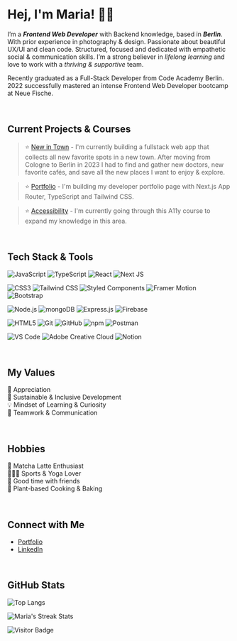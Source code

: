 # Hej, I'm Maria! 👋🏻

I’m a **_Frontend Web Developer_** with Backend knowledge, based in **_Berlin_**. With prior experience in photography & design. Passionate about beautiful UX/UI and clean code. Structured, focused and dedicated with empathetic social & communication skills. I’m a strong believer in _lifelong learning_ and love to work with a _thriving & supportive_ team.

Recently graduated as a Full-Stack Developer from Code Academy Berlin. 2022 successfully mastered an intense Frontend Web Developer bootcamp at Neue Fische.

<br />

## Current Projects & Courses
> ⭐️ [New in Town](https://github.com/marialitwa/mern-new-in-town) - I'm currently building a fullstack web app that collects all new favorite spots in a new town. After moving from Cologne to Berlin in 2023 I had to find and gather new doctors, new favorite cafés, and save all the new places I want to enjoy & explore. 

> ⭐️ [Portfolio](https://github.com/marialitwa/portfolio-web-developer) - I'm building my developer portfolio page with Next.js App Router, TypeScript and Tailwind CSS.

> ⭐️ [Accessibility](https://web.dev/learn/accessibility/) - I'm currently going through this A11y course to expand my knowledge in this area.

<!---
> ⭐️ Professional JavaScript & CSS - I'm currently taking this online course to constantly practice and deepen my JavaScript & CSS skills while learning the latest best practices.
 --->

<br />

## Tech Stack & Tools

![JavaScript](https://img.shields.io/badge/javascript-black?style=for-the-badge&logo=javascript&logoColor=white)
![TypeScript](https://img.shields.io/badge/typescript-black?style=for-the-badge&logo=typescript&logoColor=white) 
![React](https://img.shields.io/badge/react-black?style=for-the-badge&logo=react&logoColor=white) 
![Next JS](https://img.shields.io/badge/Next_JS-black?style=for-the-badge&logo=next.js&logoColor=white)

![CSS3](https://img.shields.io/badge/css3-purple?style=for-the-badge&logo=css3&logoColor=white)
![Tailwind CSS](https://img.shields.io/badge/tailwind_css-purple?style=for-the-badge&logo=tailwindcss&logoColor=white)
![Styled Components](https://img.shields.io/badge/styled_components-purple?style=for-the-badge&logo=styledcomponents&logoColor=white)
![Framer Motion](https://img.shields.io/badge/framer_motion-purple?style=for-the-badge&logo=framermotion&logoColor=white)
![Bootstrap](https://img.shields.io/badge/bootstrap-purple?style=for-the-badge&logo=bootstrap&logoColor=white)

![Node.js](https://img.shields.io/badge/node.js-darkgreen?style=for-the-badge&logo=node.js&logoColor=white) 
![mongoDB](https://img.shields.io/badge/mongodb-darkgreen?style=for-the-badge&logo=mongodb&logoColor=white) 
![Express.js](https://img.shields.io/badge/express.js-darkgreen?style=for-the-badge&logo=express&logoColor=white)
![Firebase](https://img.shields.io/badge/firebase-darkgreen?style=for-the-badge&logo=firebase&logoColor=white)


![HTML5](https://img.shields.io/badge/html5-blue?style=for-the-badge&logo=html5&logoColor=white) 
![Git](https://img.shields.io/badge/git-blue?style=for-the-badge&logo=git&logoColor=white)
![GitHub](https://img.shields.io/badge/github-blue?style=for-the-badge&logo=github&logoColor=white)
![npm](https://img.shields.io/badge/npm-blue?style=for-the-badge&logo=npm&logoColor=white)
![Postman](https://img.shields.io/badge/postman-blue?style=for-the-badge&logo=postman&logoColor=white)

![VS Code](https://img.shields.io/badge/VS_code-darkblue?style=for-the-badge&logo=visualstudiocode&logoColor=white) 
![Adobe Creative Cloud](https://img.shields.io/badge/adobe_cc-darkblue?style=for-the-badge&logo=adobe&logoColor=white) 
![Notion](https://img.shields.io/badge/notion-darkblue?style=for-the-badge&logo=notion&logoColor=white) 
<!---
![Adobe Photoshop](https://img.shields.io/badge/adobe_photoshop-darkblue?style=for-the-badge&logo=adobe&logoColor=white) 
![Adobe Lightroom](https://img.shields.io/badge/adobe_lightroom-darkblue?style=for-the-badge&logo=adobe&logoColor=white) 
![Adobe InDesign](https://img.shields.io/badge/adobe_indesign-darkblue?style=for-the-badge&logo=adobe&logoColor=white) 
 --->


<br />

## My Values
🖤 Appreciation
<br />
🌳 Sustainable & Inclusive Development
<br />
💡 Mindset of Learning & Curiosity
<br />
🙌 Teamwork & Communication

<br />

## Hobbies
🍵 Matcha Latte Enthusiast
<br />
🧘🏼‍♀️ Sports & Yoga Lover
<br />
🍕 Good time with friends
<br />
🌱 Plant-based Cooking & Baking

<br />

## Connect with Me
- [Portfolio](https://www.marialitwa.com)
- [LinkedIn](https://www.linkedin.com/in/marialitwa/)

<br />

## GitHub Stats

![Top Langs](https://github-readme-stats.vercel.app/api/top-langs/?username=marialitwa&theme=react&hide=TeX&layout=compact)

<!--- ![Maria's Streak Stats](https://github-readme-streak-stats.herokuapp.com/?user=marialitwa&theme=react&hide_border=false) --->
![Maria's Streak Stats](https://github-readme-streak-stats.herokuapp.com/?user=marialitwa&theme=react&hide_border=true&date_format=j%20M%5B%20Y%5D&mode=weekly)

![Visitor Badge](https://visitor-badge.laobi.icu/badge?page_id=FelineHuhn.FelineHuhn)




